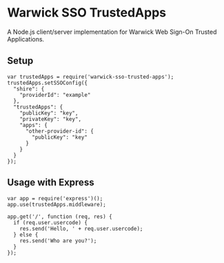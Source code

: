 # Warwick SSO TrustedApps

A Node.js client/server implementation for Warwick Web Sign-On Trusted Applications.

## Setup

    var trustedApps = require('warwick-sso-trusted-apps');
    trustedApps.setSSOConfig({
      "shire": {
        "providerId": "example"
      },
      "trustedApps": {
        "publicKey": "key",
        "privateKey": "key",
        "apps": {
          "other-provider-id": {
            "publicKey": "key"
          }
        }
      }
    });
    
## Usage with Express

    var app = require('express')();
    app.use(trustedApps.middleware);

    app.get('/', function (req, res) {
      if (req.user.usercode) {
        res.send('Hello, ' + req.user.usercode);
      } else {
        res.send('Who are you?');
      }
    });
